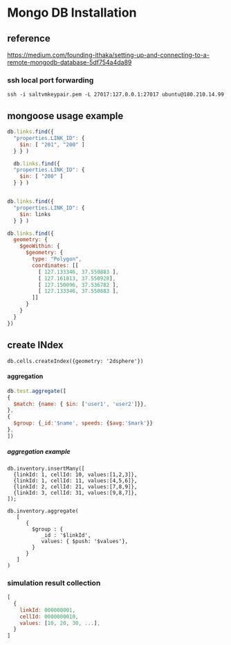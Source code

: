 # Mongo DB Installation
## reference
https://medium.com/founding-ithaka/setting-up-and-connecting-to-a-remote-mongodb-database-5df754a4da89

### ssh local port forwarding
```
ssh -i saltvmkeypair.pem -L 27017:127.0.0.1:27017 ubuntu@180.210.14.99
```

## mongoose usage example

```javascript
db.links.find({
  "properties.LINK_ID": {
    $in: [ "201", "200" ]
  } } )

  db.links.find({
  "properties.LINK_ID": {
    $in: [ "200" ]
  } } )


db.links.find({
  "properties.LINK_ID": {
    $in: links
  } } )

db.links.find({ 
  geometry: { 
    $geoWithin: { 
      $geometry: { 
        type: "Polygon", 
        coordinates: [[
          [ 127.133346, 37.550883 ],
          [ 127.161813, 37.550928],
          [ 127.150096, 37.536782 ],
          [ 127.133346, 37.550883 ],
        ]]
      } 
    } 
  }
})
```

## create INdex
```
db.cells.createIndex({geometry: '2dsphere'})
```

#### aggregation

```javascript
db.test.aggregate([
{
  $match: {name: { $in: ['user1', 'user2']}},
},
{
  $group: {_id:'$name', speeds: {$avg:'$mark'}}
},
])
```

##### aggregation example
```
db.inventory.insertMany([
  {linkId: 1, cellId: 10, values:[1,2,3]},
  {linkId: 1, cellId: 11, values:[4,5,6]},
  {linkId: 2, cellId: 21, values:[7,8,9]},
  {linkId: 3, cellId: 31, values:[9,8,7]},
]);

db.inventory.aggregate(
   [
      {
        $group : {
           _id : '$linkId',
		   values: { $push: '$values'},
        }
      }
   ]
)

```

### simulation result collection
```javascript
[
  {
    linkId: 000000001,
    cellId: 0000000010,
    values: [10, 20, 30, ...],
  }
]
```